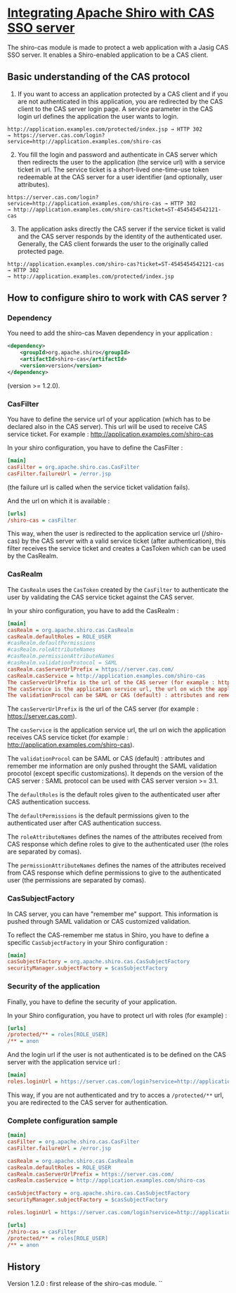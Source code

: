 # [Integrating Apache Shiro with CAS SSO server](http://shiro.apache.org/cas.html)

The shiro-cas module is made to protect a web application with a Jasig CAS SSO server. It enables a Shiro-enabled application to be a CAS client.

## Basic understanding of the CAS protocol
   
1. If you want to access an application protected by a CAS client and if you are not authenticated in this application, you are redirected by the CAS client to the CAS server login page. A service parameter in the CAS login url defines the application the user wants to login.
```
http://application.examples.com/protected/index.jsp → HTTP 302
→ https://server.cas.com/login?service=http://application.examples.com/shiro-cas
```

2. You fill the login and password and authenticate in CAS server which then redirects the user to the application (the service url) with a service ticket in url. The service ticket is a short-lived one-time-use token redeemable at the CAS server for a user identifier (and optionally, user attributes).
```
https://server.cas.com/login?service=http://application.examples.com/shiro-cas → HTTP 302
→ http://application.examples.com/shiro-cas?ticket=ST-4545454542121-cas
```

3. The application asks directly the CAS server if the service ticket is valid and the CAS server responds by the identity of the authenticated user. Generally, the CAS client forwards the user to the originally called protected page.
```
http://application.examples.com/shiro-cas?ticket=ST-4545454542121-cas → HTTP 302
→ http://application.examples.com/protected/index.jsp
```

## How to configure shiro to work with CAS server ?

### Dependency

You need to add the shiro-cas Maven dependency in your application :
```xml
<dependency>
    <groupId>org.apache.shiro</groupId>
    <artifactId>shiro-cas</artifactId>
    <version>version</version>
</dependency>
```

(version >= 1.2.0).

### CasFilter

You have to define the service url of your application (which has to be declared also in the CAS server). This url will be used to receive CAS service ticket. For example : http://application.examples.com/shiro-cas

In your shiro configuration, you have to define the CasFilter :

```ini
[main]
casFilter = org.apache.shiro.cas.CasFilter
casFilter.failureUrl = /error.jsp
```

(the failure url is called when the service ticket validation fails).

And the url on which it is available :
```ini
[urls]
/shiro-cas = casFilter
```

This way, when the user is redirected to the application service url (/shiro-cas) by the CAS server with a valid service ticket (after authentication), this filter receives the service ticket and creates a CasToken which can be used by the CasRealm.

### CasRealm

The `CasRealm` uses the `CasToken` created by the `CasFilter` to authenticate the user by validating the CAS service ticket against the CAS server.

In your shiro configuration, you have to add the CasRealm :

```ini
[main]
casRealm = org.apache.shiro.cas.CasRealm
casRealm.defaultRoles = ROLE_USER
#casRealm.defaultPermissions
#casRealm.roleAttributeNames
#casRealm.permissionAttributeNames
#casRealm.validationProtocol = SAML
casRealm.casServerUrlPrefix = https://server.cas.com/
casRealm.casService = http://application.examples.com/shiro-cas
The casServerUrlPrefix is the url of the CAS server (for example : https://server.cas.com).
The casService is the application service url, the url on wich the application receives CAS service ticket (for example : http://application.examples.com/shiro-cas).
The validationProcol can be SAML or CAS (default) : attributes and remember me information are only pushed throught the SAML validation procotol (except specific customizations). It depends on the version of the CAS server : SAML protocol can be used with CAS server version >= 3.1.
```

The `casServerUrlPrefix` is the url of the CAS server (for example : https://server.cas.com).

The `casService` is the application service url, the url on wich the application receives CAS service ticket (for example : http://application.examples.com/shiro-cas).

The `validationProcol` can be SAML or CAS (default) : attributes and remember me information are only pushed throught the SAML validation procotol (except specific customizations). It depends on the version of the CAS server : SAML protocol can be used with CAS server version >= 3.1.

The `defaultRoles` is the default roles given to the authenticated user after CAS authentication success.

The `defaultPermissions` is the default permissions given to the authenticated user after CAS authentication success.

The `roleAttributeNames` defines the names of the attributes received from CAS response which define roles to give to the authenticated user (the roles are separated by comas).

The `permissionAttributeNames` defines the names of the attributes received from CAS response which define permissions to give to the authenticated user (the permissions are separated by comas).

### CasSubjectFactory

In CAS server, you can have "remember me" support. This information is pushed through SAML validation or CAS customized validation.

To reflect the CAS-remember me status in Shiro, you have to define a specific `CasSubjectFactory` in your Shiro configuration :

```ini
[main]
casSubjectFactory = org.apache.shiro.cas.CasSubjectFactory
securityManager.subjectFactory = $casSubjectFactory
```

### Security of the application

Finally, you have to define the security of your application.

In your Shiro configuration, you have to protect url with roles (for example) :
```ini
[urls]
/protected/** = roles[ROLE_USER]
/** = anon
```

And the login url if the user is not authenticated is to be defined on the CAS server with the application service url :
```ini
[main]
roles.loginUrl = https://server.cas.com/login?service=http://application.examples.com/shiro-cas
```

This way, if you are not authenticated and try to acces a `/protected/**` url, you are redirected to the CAS server for authentication.

### Complete configuration sample

```ini
[main]
casFilter = org.apache.shiro.cas.CasFilter
casFilter.failureUrl = /error.jsp

casRealm = org.apache.shiro.cas.CasRealm
casRealm.defaultRoles = ROLE_USER
casRealm.casServerUrlPrefix = https://server.cas.com/
casRealm.casService = http://application.examples.com/shiro-cas

casSubjectFactory = org.apache.shiro.cas.CasSubjectFactory
securityManager.subjectFactory = $casSubjectFactory

roles.loginUrl = https://server.cas.com/login?service=http://application.examples.com/shiro-cas

[urls]
/shiro-cas = casFilter
/protected/** = roles[ROLE_USER]
/** = anon
```

## History

Version 1.2.0 : first release of the shiro-cas module.
``
